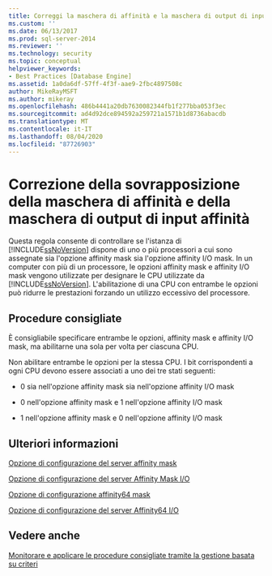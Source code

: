 ```yaml
---
title: Correggi la maschera di affinità e la maschera di output di input affinità | Microsoft Docs
ms.custom: ''
ms.date: 06/13/2017
ms.prod: sql-server-2014
ms.reviewer: ''
ms.technology: security
ms.topic: conceptual
helpviewer_keywords:
- Best Practices [Database Engine]
ms.assetid: 1a0da6df-57ff-4f3f-aae9-2fbc4897508c
author: MikeRayMSFT
ms.author: mikeray
ms.openlocfilehash: 486b4441a20db7630082344fb1f277bba053f3ec
ms.sourcegitcommit: ad4d92dce894592a259721a1571b1d8736abacdb
ms.translationtype: MT
ms.contentlocale: it-IT
ms.lasthandoff: 08/04/2020
ms.locfileid: "87726903"
---
```

# <a name="correct-affinity-mask-and-affinity-input-output-mask-overlap"></a>Correzione della sovrapposizione della maschera di affinità e della maschera di output di input affinità
  Questa regola consente di controllare se l'istanza di [!INCLUDE[ssNoVersion](../../includes/ssnoversion-md.md)] dispone di uno o più processori a cui sono assegnate sia l'opzione affinity mask sia l'opzione affinity I/O mask. In un computer con più di un processore, le opzioni affinity mask e affinity I/O mask vengono utilizzate per designare le CPU utilizzate da [!INCLUDE[ssNoVersion](../../includes/ssnoversion-md.md)]. L'abilitazione di una CPU con entrambe le opzioni può ridurre le prestazioni forzando un utilizzo eccessivo del processore.  
  
## <a name="best-practices-recommendations"></a>Procedure consigliate  
 È consigliabile specificare entrambe le opzioni, affinity mask e affinity I/O mask, ma abilitarne una sola per volta per ciascuna CPU.  
  
 Non abilitare entrambe le opzioni per la stessa CPU. I bit corrispondenti a ogni CPU devono essere associati a uno dei tre stati seguenti:  
  
-   0 sia nell'opzione affinity mask sia nell'opzione affinity I/O mask  
  
-   0 nell'opzione affinity mask e 1 nell'opzione affinity I/O mask  
  
-   1 nell'opzione affinity mask e 0 nell'opzione affinity I/O mask  
  
## <a name="for-more-information"></a>Ulteriori informazioni  
 [Opzione di configurazione del server affinity mask](../../database-engine/configure-windows/affinity-mask-server-configuration-option.md)  
  
 [Opzione di configurazione del server Affinity Mask I/O](../../database-engine/configure-windows/affinity-input-output-mask-server-configuration-option.md)  
  
 [Opzione di configurazione affinity64 mask](../../database-engine/configure-windows/affinity64-mask-server-configuration-option.md)  
  
 [Opzione di configurazione del server Affinity64 I/O](../../database-engine/configure-windows/affinity64-input-output-mask-server-configuration-option.md)  
  
## <a name="see-also"></a>Vedere anche  
 [Monitorare e applicare le procedure consigliate tramite la gestione basata su criteri](monitor-and-enforce-best-practices-by-using-policy-based-management.md)  
  
  

